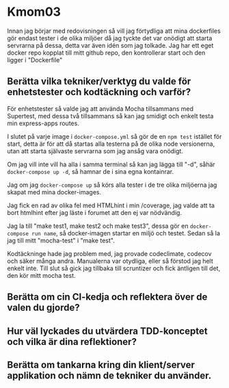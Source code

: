 # Kmom03

Innan jag börjar med redovisningen så vill jag förtydliga att mina dockerfiles gör endast tester
i de olika miljöer då jag tyckte det var onödigt att starta servrarna på dessa, detta var även idén som
jag tolkade. Jag har ett eget docker repo kopplat till mitt github repo, den kontrollerar start och den
ligger i "Dockerfile"

## Berätta vilka tekniker/verktyg du valde för enhetstester och kodtäckning och varför?

För enhetstester så valde jag att använda Mocha tillsammans med Supertest, med dessa två tillsammans så kan jag smidigt och
enkelt testa min express-apps routes.

I slutet på varje image i `docker-compose.yml` så gör de en `npm test` istället för start, detta är för
att då startas alla testerna på de olika node versionerna, utan att starta självaste servrarna som jag
ansåg vara onödigt.

Om jag vill inte vill ha alla i samma terminal så kan jag lägga till "-d", såhär `docker-compose up -d`, så
hamnar de i sina egna kontainrar.


Jag om jag  `docker-compose up` så körs alla tester i de tre olika miljöerna jag skapat med mina docker-images.

Jag fick en rad av olika fel med HTMLhint i min /coverage, jag valde att ta bort htmlhint efter jag läste i forumet
att den ej var nödvändig.

Jag la till "make test1, make test2 och make test3", dessa gör en `docker-compose run name`, så docker-imagen
startar en miljö och testet. Sedan så la jag till mitt "mocha-test" i "make test".



Kodtäckninge hade jag problem med, jag provade codeclimate, codecov och säker många andra. Manualerna var
otydliga, eller så förstod jag helt enkelt inte. Till slut så gick jag tillbaka till scruntizer och fick
äntligen till det, den kör mitt mocha test.


## Berätta om cin CI-kedja och reflektera över de valen du gjorde?
## Hur väl lyckades du utvärdera TDD-konceptet och vilka är dina reflektioner?
## Berätta om tankarna kring din klient/server applikation och nämn de tekniker du använder.

